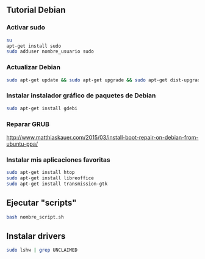## Tutorial Debian

### Activar sudo

```sh
su
apt-get install sudo
sudo adduser nombre_usuario sudo
```

### Actualizar Debian

```sh
sudo apt-get update && sudo apt-get upgrade && sudo apt-get dist-upgrade && sudo apt-get autoremove
```

### Instalar instalador gráfico de paquetes de Debian

```sh
sudo apt-get install gdebi
```
### Reparar GRUB
http://www.matthiaskauer.com/2015/03/install-boot-repair-on-debian-from-ubuntu-ppa/

### Instalar mis aplicaciones favoritas

```sh
sudo apt-get install htop
sudo apt-get install libreoffice
sudo apt-get install transmission-gtk 
```

## Ejecutar "scripts"
```sh
bash nombre_script.sh
```

## Instalar drivers

```sh
sudo lshw | grep UNCLAIMED
```
